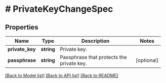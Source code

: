 # # PrivateKeyChangeSpec

## Properties

Name | Type | Description | Notes
------------ | ------------- | ------------- | -------------
**private_key** | **string** | Private key. |
**passphrase** | **string** | Passphrase that protects the private key. | [optional]

[[Back to Model list]](../../README.md#models) [[Back to API list]](../../README.md#endpoints) [[Back to README]](../../README.md)
